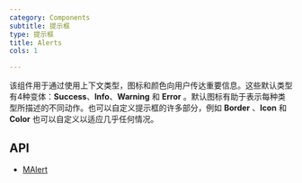 ```yaml
---
category: Components
subtitle: 提示框
type: 提示框
title: Alerts
cols: 1

---
```


该组件用于通过使用上下文类型，图标和颜色向用户传达重要信息。这些默认类型有4种变体：**Success**、**Info**、**Warning** 和 **Error**
。默认图标有助于表示每种类型所描述的不同动作。也可以自定义提示框的许多部分，例如 **Border** 、**Icon** 和 **Color** 也可以自定义以适应几乎任何情况。

## API

- [MAlert](/docs/api/MAlert)
